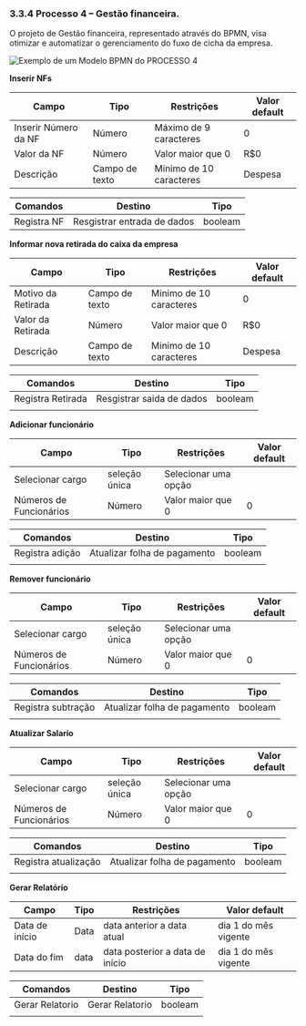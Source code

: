 ### 3.3.4 Processo 4 – Gestão financeira.
O projeto de Gestão financeira, representado através do BPMN, visa otimizar e automatizar o gerenciamento do fuxo de cicha da empresa.

![Exemplo de um Modelo BPMN do PROCESSO 4](images/GestãoFinanceiraDiagrama.png "Modelo BPMN do Processo 4/Gestão financeira. ")

**Inserir NFs**

| **Campo**       | **Tipo**         | **Restrições** | **Valor default** |
| ---             | ---              | ---            | ---               |
| Inserir Número da NF | Número           | Máximo de 9 caracteres |   0  |
| Valor da NF     | Número           |Valor maior que 0       |     R$0   |
| Descrição       | Campo de texto   |Minimo de 10 caracteres |  Despesa  |

| **Comandos**         |  **Destino**                   | **Tipo** |
| ---                  | ---                            | ---               |
| Registra NF          |  Resgistrar entrada de dados   | booleam|


**Informar nova retirada do caixa da empresa**

| **Campo**       | **Tipo**         | **Restrições** | **Valor default** |
| ---             | ---              | ---            | ---               |
| Motivo da Retirada    | Campo de texto           | Minimo de 10 caracteres |   0       |
| Valor da Retirada     | Número           |Valor maior que 0       |     R$0   |
| Descrição       | Campo de texto   |Minimo de 10 caracteres |  Despesa  |

| **Comandos**         |  **Destino**                   | **Tipo**          |
| ---                  | ---                            | ---               |
| Registra Retirada    |  Resgistrar saida de dados     |  booleam|
|                      |                                |                   |


**Adicionar funcionário**

| **Campo**       | **Tipo**         | **Restrições** | **Valor default** |
| ---             | ---              | ---            | ---               |
| Selecionar cargo | seleção única   | Selecionar uma opção  |        |
|Números de Funcionários    | Número           |Valor maior que 0   |     0   |

| **Comandos**         |  **Destino**                   | **Tipo**          |
| ---                  | ---                            | ---               |
| Registra adição      |  Atualizar folha de pagamento  |  booleam|
|                      |                                |                   |

**Remover funcionário**

| **Campo**       | **Tipo**         | **Restrições** | **Valor default** |
| ---             | ---              | ---            | ---               |
| Selecionar cargo | seleção única   | Selecionar uma opção  |        |
|Números de Funcionários    | Número           |Valor maior que 0   |     0   |

| **Comandos**         |  **Destino**                   | **Tipo**          |
| ---                  | ---                            | ---               |
| Registra subtração   |  Atualizar folha de pagamento  |  booleam|
|                      |                                |                   |

**Atualizar Salario**

| **Campo**       | **Tipo**         | **Restrições** | **Valor default** |
| ---             | ---              | ---            | ---               |
| Selecionar cargo | seleção única   | Selecionar uma opção  |        |
|Números de Funcionários    | Número           |Valor maior que 0   |     0   |

| **Comandos**         |  **Destino**                   | **Tipo**          |
| ---                  | ---                            | ---               |
| Registra atualização   |  Atualizar folha de pagamento  |  booleam|
|                      |                                |                   |


**Gerar Relatório**

| **Campo**       | **Tipo**         | **Restrições** | **Valor default** |
| ---             | ---              | ---            | ---               |
| Data  de início|  Data            |  data anterior a data atual |  dia 1 do mês vigente     |
|Data do fim     | data           |data posterior a data de início  |    dia 1 do mês vigente    |

| **Comandos**         |  **Destino**                   | **Tipo**          |
| ---                  | ---                            | ---               |
| Gerar Relatorio   |  Gerar Relatorio      | booleam|
|                      |                                |                   |







